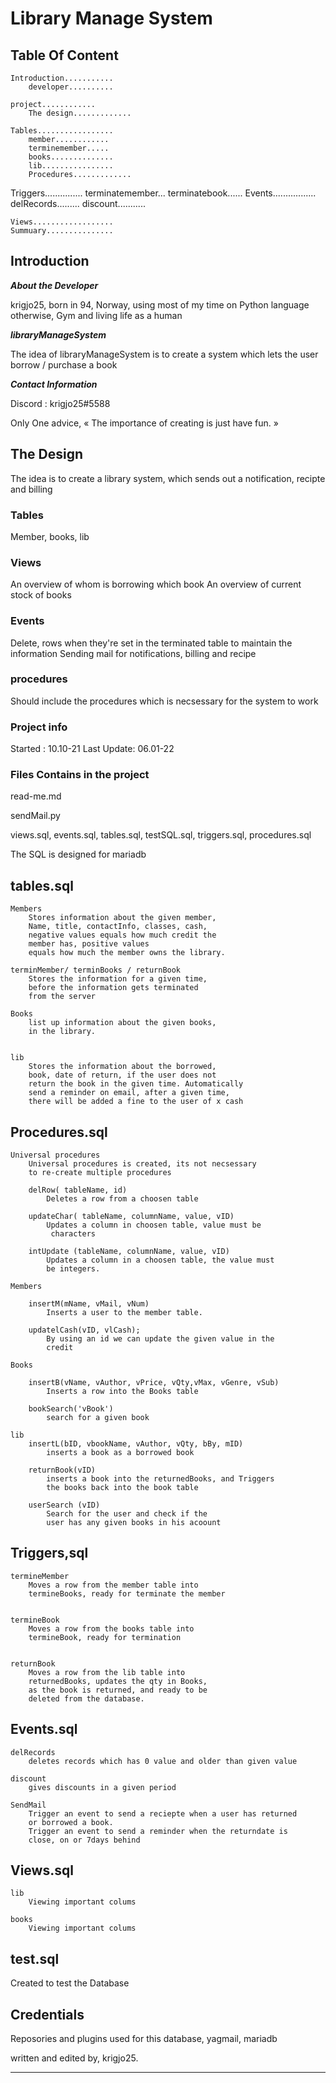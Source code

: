 # Library Manage System

## Table Of Content

    Introduction...........
        developer..........

    project............
        The design.............

    Tables.................
        member............
        terminemember.....
        books..............
        lib................
        Procedures.............

   Triggers...............
        terminatemember...
        terminatebook......
    Events.................
        delRecords.........
        discount...........

    Views..................
    Summuary...............

## Introduction

***About the Developer***

krigjo25, born in 94, Norway, using most of my time on Python language
otherwise, Gym and living life as a human

***libraryManageSystem***

The idea of libraryManageSystem is to create a system
which lets the user borrow / purchase a book

***Contact Information***

Discord : krigjo25#5588

Only One advice,
« The importance of creating is just have fun. »

## The Design

The idea is to create a library system, which sends
out a notification, recipte and billing

### Tables

Member, books, lib

### Views

An overview of whom is borrowing which book
An overview of current stock of books

### Events

Delete, rows when they're set in the
terminated table to maintain the information
Sending mail for notifications, billing and recipe

### procedures

Should include the procedures which is necsessary
for the system to work

### Project info

Started : 10.10-21
Last Update: 06.01-22

### Files Contains in the project

read-me.md

sendMail.py

views.sql,
events.sql,
tables.sql,
testSQL.sql,
triggers.sql,
procedures.sql

The SQL is designed for mariadb

## tables.sql

    Members
        Stores information about the given member,
        Name, title, contactInfo, classes, cash, 
        negative values equals how much credit the
        member has, positive values 
        equals how much the member owns the library. 

    terminMember/ terminBooks / returnBook
        Stores the information for a given time, 
        before the information gets terminated 
        from the server

    Books
        list up information about the given books,
        in the library. 


    lib
        Stores the information about the borrowed,
        book, date of return, if the user does not 
        return the book in the given time. Automatically
        send a reminder on email, after a given time, 
        there will be added a fine to the user of x cash

## Procedures.sql

    Universal procedures
        Universal procedures is created, its not necsessary
        to re-create multiple procedures

        delRow( tableName, id)
            Deletes a row from a choosen table

        updateChar( tableName, columnName, value, vID)
            Updates a column in choosen table, value must be
             characters
            
        intUpdate (tableName, columnName, value, vID)
            Updates a column in a choosen table, the value must
            be integers.
        
    Members
        
        insertM(mName, vMail, vNum)
            Inserts a user to the member table.

        updatelCash(vID, vlCash);
            By using an id we can update the given value in the
            credit

    Books

        insertB(vName, vAuthor, vPrice, vQty,vMax, vGenre, vSub) 
            Inserts a row into the Books table

        bookSearch('vBook')
            search for a given book   

    lib 
        insertL(bID, vbookName, vAuthor, vQty, bBy, mID)
            inserts a book as a borrowed book

        returnBook(vID)
            inserts a book into the returnedBooks, and Triggers
            the books back into the book table

        userSearch (vID)
            Search for the user and check if the
            user has any given books in his acoount

## Triggers,sql

    termineMember
        Moves a row from the member table into
        termineBooks, ready for terminate the member


    termineBook
        Moves a row from the books table into 
        termineBook, ready for termination


    returnBook
        Moves a row from the lib table into 
        returnedBooks, updates the qty in Books, 
        as the book is returned, and ready to be 
        deleted from the database.

## Events.sql

    delRecords
        deletes records which has 0 value and older than given value
    
    discount 
        gives discounts in a given period

    SendMail
        Trigger an event to send a reciepte when a user has returned
        or borrowed a book. 
        Trigger an event to send a reminder when the returndate is
        close, on or 7days behind

## Views.sql

    lib
        Viewing important colums

    books 
        Viewing important colums

## test.sql

Created to test the Database

## Credentials

Reposories and plugins used for this database,
    yagmail,
    mariadb

written and edited by,
krigjo25.

************************************************************************************************************************
